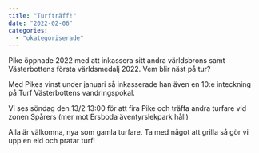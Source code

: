 ```yaml
---
title: "Turfträff!"
date: "2022-02-06"
categories: 
  - "okategoriserade"
---
```


Pike öppnade 2022 med att inkassera sitt andra världsbrons samt Västerbottens första världsmedalj 2022. Vem blir näst på tur?

Med Pikes vinst under januari så inkasserade han även en 10:e inteckning på Turf Västerbottens vandringspokal.

Vi ses söndag den 13/2 13:00 för att fira Pike och träffa andra turfare vid zonen Spårers (mer mot Ersboda äventyrslekpark håll)

Alla är välkomna, nya som gamla turfare. Ta med något att grilla så gör vi upp en eld och pratar turf!
